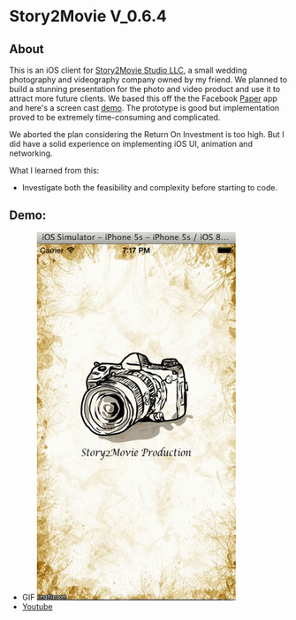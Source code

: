 # Story2Movie V_0.6.4

## About

This is an iOS client for [Story2Movie Studio LLC](http://new.story2movie.com/), a small wedding photography and videography company owned by my friend. We planned to build a stunning presentation for the photo and video product and use it to attract more future clients. We based this off the the Facebook [Paper](https://www.facebook.com/paper) app and here's a screen cast [demo](https://www.youtube.com/watch?v=aTkS1FNw_qg). The prototype is good but implementation proved to be extremely time-consuming and complicated.

We aborted the plan considering the Return On Investment is too high. But I did have a solid experience on implementing iOS UI, animation and networking.

What I learned from this:

  - Investigate both the feasibility and complexity before starting to code.

## Demo:
  - GIF
![alt tag](https://github.com/yinanfang/Story2Movie/blob/master/20141002.gif)
  - [Youtube](https://www.youtube.com/watch?v=aTkS1FNw_qg)
